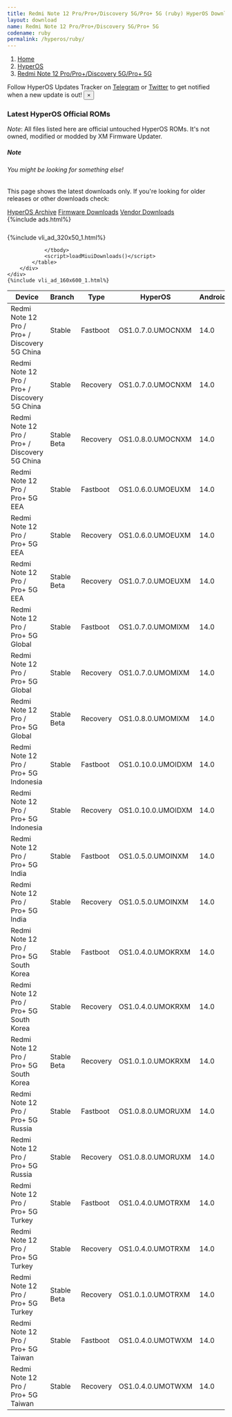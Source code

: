 ```yaml
---
title: Redmi Note 12 Pro/Pro+/Discovery 5G/Pro+ 5G (ruby) HyperOS Downloads
layout: download
name: Redmi Note 12 Pro/Pro+/Discovery 5G/Pro+ 5G
codename: ruby
permalink: /hyperos/ruby/
---
```

<nav aria-label="breadcrumb">
    <ol class="breadcrumb">
        <li class="breadcrumb-item"><a href="/">Home</a></li>
        <li class="breadcrumb-item"><a href="/hyperos/">HyperOS</a></li>
        <li class="breadcrumb-item active" aria-current="page"><a href="/hyperos/ruby/">Redmi Note 12 Pro/Pro+/Discovery 5G/Pro+ 5G</a></li>
    </ol>
</nav>
<div class="alert alert-primary alert-dismissible fade show" role="alert">
    Follow HyperOS Updates Tracker on <a href="https://t.me/MIUIUpdatesTracker" class="alert-link">Telegram</a>
     or <a href="https://twitter.com/MiFwUpdater" class="alert-link">Twitter</a> to get notified when a new update is out!
    <button type="button" class="close" data-dismiss="alert" aria-label="Close">
        <span aria-hidden="true">&times;</span>
    </button>
</div>

### Latest HyperOS Official ROMs
*Note*: All files listed here are official untouched HyperOS ROMs. It's not owned, modified or modded by XM Firmware Updater.
<div class="card">
  <div class="card-body">
    <h5 class="card-title">Note</h5>
    <h6 class="card-subtitle mb-2 text-muted">You might be looking for something else!</h6>
    <p class="card-text">This page shows the latest downloads only.
     If you're looking for older releases or other downloads check:</p>
    <a href="/archive/hyperos/ruby/" class="card-link">HyperOS Archive</a>
    <a href="/firmware/ruby/" class="card-link">Firmware Downloads</a>
    <a href="/vendor/ruby/" class="card-link">Vendor Downloads</a>
  </div>
</div>
{%include ads.html%}
<div class="row justify-content-center">
    <div class="col-10">
        <div class="table-responsive-md" style="margin-top: 25px;">
            {%include vli_ad_320x50_1.html%}
            <table id="miui" class="display dt-responsive nowrap compact table table-striped table-hover table-sm">
                <thead class="thead-dark">
                    <tr>
                        <th data-ref="device">Device</th>
                        <th data-ref="branch">Branch</th>
                        <th data-ref="type">Type</th>
                        <th data-ref="miui">HyperOS</th>
                        <th data-ref="android">Android</th>
                        <th data-ref="size">Size</th>
                        <th data-ref="size">Date</th>
                        <th data-ref="link">Link</th>
                    </tr>
                </thead>
                <tbody>
                <tr><td>Redmi Note 12 Pro / Pro+ / Discovery 5G China</td><td>Stable</td><td>Fastboot</td><td>OS1.0.7.0.UMOCNXM</td><td>14.0</td><td>7.0 GB</td><td>2024-08-21</td><td><a href="/hyperos/ruby/stable/OS1.0.7.0.UMOCNXM/">Download</a></td></tr>
<tr><td>Redmi Note 12 Pro / Pro+ / Discovery 5G China</td><td>Stable</td><td>Recovery</td><td>OS1.0.7.0.UMOCNXM</td><td>14.0</td><td>5.5 GB</td><td>2024-08-27</td><td><a href="/hyperos/ruby/stable/OS1.0.7.0.UMOCNXM/">Download</a></td></tr>
<tr><td>Redmi Note 12 Pro / Pro+ / Discovery 5G China</td><td>Stable Beta</td><td>Recovery</td><td>OS1.0.8.0.UMOCNXM</td><td>14.0</td><td>5.5 GB</td><td>2024-09-20</td><td><a href="/hyperos/ruby/stable beta/OS1.0.8.0.UMOCNXM/">Download</a></td></tr>
<tr><td>Redmi Note 12 Pro / Pro+ 5G EEA</td><td>Stable</td><td>Fastboot</td><td>OS1.0.6.0.UMOEUXM</td><td>14.0</td><td>7.1 GB</td><td>2024-08-11</td><td><a href="/hyperos/ruby/stable/OS1.0.6.0.UMOEUXM/">Download</a></td></tr>
<tr><td>Redmi Note 12 Pro / Pro+ 5G EEA</td><td>Stable</td><td>Recovery</td><td>OS1.0.6.0.UMOEUXM</td><td>14.0</td><td>4.9 GB</td><td>2024-08-21</td><td><a href="/hyperos/ruby/stable/OS1.0.6.0.UMOEUXM/">Download</a></td></tr>
<tr><td>Redmi Note 12 Pro / Pro+ 5G EEA</td><td>Stable Beta</td><td>Recovery</td><td>OS1.0.7.0.UMOEUXM</td><td>14.0</td><td>4.9 GB</td><td>2024-09-20</td><td><a href="/hyperos/ruby/stable beta/OS1.0.7.0.UMOEUXM/">Download</a></td></tr>
<tr><td>Redmi Note 12 Pro / Pro+ 5G Global</td><td>Stable</td><td>Fastboot</td><td>OS1.0.7.0.UMOMIXM</td><td>14.0</td><td>7.6 GB</td><td>2024-08-13</td><td><a href="/hyperos/ruby/stable/OS1.0.7.0.UMOMIXM/">Download</a></td></tr>
<tr><td>Redmi Note 12 Pro / Pro+ 5G Global</td><td>Stable</td><td>Recovery</td><td>OS1.0.7.0.UMOMIXM</td><td>14.0</td><td>4.9 GB</td><td>2024-08-23</td><td><a href="/hyperos/ruby/stable/OS1.0.7.0.UMOMIXM/">Download</a></td></tr>
<tr><td>Redmi Note 12 Pro / Pro+ 5G Global</td><td>Stable Beta</td><td>Recovery</td><td>OS1.0.8.0.UMOMIXM</td><td>14.0</td><td>4.9 GB</td><td>2024-09-20</td><td><a href="/hyperos/ruby/stable beta/OS1.0.8.0.UMOMIXM/">Download</a></td></tr>
<tr><td>Redmi Note 12 Pro / Pro+ 5G Indonesia</td><td>Stable</td><td>Fastboot</td><td>OS1.0.10.0.UMOIDXM</td><td>14.0</td><td>6.7 GB</td><td>2024-09-04</td><td><a href="/hyperos/ruby/stable/OS1.0.10.0.UMOIDXM/">Download</a></td></tr>
<tr><td>Redmi Note 12 Pro / Pro+ 5G Indonesia</td><td>Stable</td><td>Recovery</td><td>OS1.0.10.0.UMOIDXM</td><td>14.0</td><td>4.8 GB</td><td>2024-09-11</td><td><a href="/hyperos/ruby/stable/OS1.0.10.0.UMOIDXM/">Download</a></td></tr>
<tr><td>Redmi Note 12 Pro / Pro+ 5G India</td><td>Stable</td><td>Fastboot</td><td>OS1.0.5.0.UMOINXM</td><td>14.0</td><td>6.2 GB</td><td>2024-08-20</td><td><a href="/hyperos/ruby/stable/OS1.0.5.0.UMOINXM/">Download</a></td></tr>
<tr><td>Redmi Note 12 Pro / Pro+ 5G India</td><td>Stable</td><td>Recovery</td><td>OS1.0.5.0.UMOINXM</td><td>14.0</td><td>4.7 GB</td><td>2024-08-27</td><td><a href="/hyperos/ruby/stable/OS1.0.5.0.UMOINXM/">Download</a></td></tr>
<tr><td>Redmi Note 12 Pro / Pro+ 5G South Korea</td><td>Stable</td><td>Fastboot</td><td>OS1.0.4.0.UMOKRXM</td><td>14.0</td><td>7.0 GB</td><td>2024-08-23</td><td><a href="/hyperos/ruby/stable/OS1.0.4.0.UMOKRXM/">Download</a></td></tr>
<tr><td>Redmi Note 12 Pro / Pro+ 5G South Korea</td><td>Stable</td><td>Recovery</td><td>OS1.0.4.0.UMOKRXM</td><td>14.0</td><td>4.9 GB</td><td>2024-08-29</td><td><a href="/hyperos/ruby/stable/OS1.0.4.0.UMOKRXM/">Download</a></td></tr>
<tr><td>Redmi Note 12 Pro / Pro+ 5G South Korea</td><td>Stable Beta</td><td>Recovery</td><td>OS1.0.1.0.UMOKRXM</td><td>14.0</td><td>4.8 GB</td><td>2024-03-01</td><td><a href="/hyperos/ruby/stable beta/OS1.0.1.0.UMOKRXM/">Download</a></td></tr>
<tr><td>Redmi Note 12 Pro / Pro+ 5G Russia</td><td>Stable</td><td>Fastboot</td><td>OS1.0.8.0.UMORUXM</td><td>14.0</td><td>7.0 GB</td><td>2024-09-04</td><td><a href="/hyperos/ruby/stable/OS1.0.8.0.UMORUXM/">Download</a></td></tr>
<tr><td>Redmi Note 12 Pro / Pro+ 5G Russia</td><td>Stable</td><td>Recovery</td><td>OS1.0.8.0.UMORUXM</td><td>14.0</td><td>4.8 GB</td><td>2024-09-11</td><td><a href="/hyperos/ruby/stable/OS1.0.8.0.UMORUXM/">Download</a></td></tr>
<tr><td>Redmi Note 12 Pro / Pro+ 5G Turkey</td><td>Stable</td><td>Fastboot</td><td>OS1.0.4.0.UMOTRXM</td><td>14.0</td><td>6.5 GB</td><td>2024-08-23</td><td><a href="/hyperos/ruby/stable/OS1.0.4.0.UMOTRXM/">Download</a></td></tr>
<tr><td>Redmi Note 12 Pro / Pro+ 5G Turkey</td><td>Stable</td><td>Recovery</td><td>OS1.0.4.0.UMOTRXM</td><td>14.0</td><td>4.8 GB</td><td>2024-08-29</td><td><a href="/hyperos/ruby/stable/OS1.0.4.0.UMOTRXM/">Download</a></td></tr>
<tr><td>Redmi Note 12 Pro / Pro+ 5G Turkey</td><td>Stable Beta</td><td>Recovery</td><td>OS1.0.1.0.UMOTRXM</td><td>14.0</td><td>4.7 GB</td><td>2024-03-18</td><td><a href="/hyperos/ruby/stable beta/OS1.0.1.0.UMOTRXM/">Download</a></td></tr>
<tr><td>Redmi Note 12 Pro / Pro+ 5G Taiwan</td><td>Stable</td><td>Fastboot</td><td>OS1.0.4.0.UMOTWXM</td><td>14.0</td><td>6.3 GB</td><td>2024-08-23</td><td><a href="/hyperos/ruby/stable/OS1.0.4.0.UMOTWXM/">Download</a></td></tr>
<tr><td>Redmi Note 12 Pro / Pro+ 5G Taiwan</td><td>Stable</td><td>Recovery</td><td>OS1.0.4.0.UMOTWXM</td><td>14.0</td><td>4.7 GB</td><td>2024-08-29</td><td><a href="/hyperos/ruby/stable/OS1.0.4.0.UMOTWXM/">Download</a></td></tr>

                </tbody>
                <script>loadMiuiDownloads()</script>
            </table>
        </div>
    </div>
    {%include vli_ad_160x600_1.html%}
</div>
